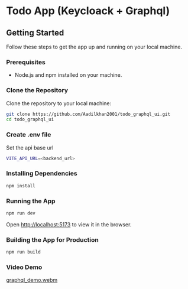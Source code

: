 # Todo App (Keycloack + Graphql)

## Getting Started

Follow these steps to get the app up and running on your local machine.

### Prerequisites

- Node.js and npm installed on your machine.

### Clone the Repository

Clone the repository to your local machine:

```bash
git clone https://github.com/Aadilkhan2001/todo_graphql_ui.git
cd todo_graphql_ui
```

### Create .env file

Set the api base url
```bash
VITE_API_URL=<backend_url>
```

### Installing Dependencies

```bash
npm install
```

### Running the App

```bash
npm run dev
```

Open [http://localhost:5173](http://localhost:5173) to view it in the browser.

### Building the App for Production

```bash
npm run build
```

### Video Demo
[graphql_demo.webm](https://github.com/Aadilkhan2001/todo_graphql_ui/assets/96743808/c5b71461-c37d-4f9f-b528-461c4c9342eb)
